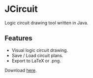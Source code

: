 # JCircuit
 Logic circuit drawing tool written in Java.

 ## Features
 - Visual logic circuit drawing.
 - Save / Load circuit plans.
 - Export to LaTeX or .png.

Download [here](https://github.com/Cy4Shot/JCircuit/releases/).
